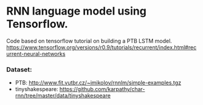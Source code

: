 # RNN language model using Tensorflow.

Code based on tensorflow tutorial on building a PTB LSTM model. https://www.tensorflow.org/versions/r0.9/tutorials/recurrent/index.html#recurrent-neural-networks

### Dataset:
- PTB: http://www.fit.vutbr.cz/~imikolov/rnnlm/simple-examples.tgz
- tinyshakespeare: https://github.com/karpathy/char-rnn/tree/master/data/tinyshakespeare
